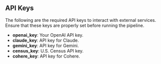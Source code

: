 ## API Keys
The following are the required API keys to interact with external services. Ensure that these keys are properly set before running the pipeline.

- **openai_key**: Your OpenAI API key.
- **claude_key**: API key for Claude.
- **gemini_key**: API key for Gemini.
- **census_key**: U.S. Census API key.
- **cohere_key**: API key for Cohere.
